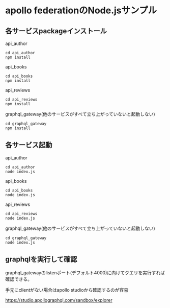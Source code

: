 # apollo federationのNode.jsサンプル

## 各サービスpackageインストール


api_author
```
cd api_author
npm install
```

api_books
```
cd api_books
npm install
```

api_reviews
```
cd api_reviews
npm install
```

graphql_gateway(他のサービスがすべて立ち上がっていないと起動しない)
```
cd graphql_gateway
npm install
```
## 各サービス起動

api_author
```
cd api_author
node index.js
```

api_books
```
cd api_books
node index.js
```

api_reviews
```
cd api_reviews
node index.js
```

graphql_gateway(他のサービスがすべて立ち上がっていないと起動しない)
```
cd graphql_gateway
node index.js
```

## graphqlを実行して確認

graphql_gatewayのlistenポート(デフォルト4000)に向けてクエリを実行すれば確認できる。

手元にclientがない場合はapollo studioから確認するのが容易

https://studio.apollographql.com/sandbox/explorer
